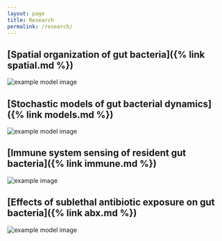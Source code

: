```yaml
---
layout: page
title: Research
permalink: /research/
---
```

## [Spatial organization of gut bacteria]({% link spatial.md %})

![example model image]({{site.baseurl}}/assets/ent_mip.jpg)

## [Stochastic models of gut bacterial dynamics]({% link models.md %})

![example model image]({{site.baseurl}}/assets/gac_model_schematic.jpg)

## [Immune system sensing of resident gut bacteria]({% link immune.md %})

![example image]({{site.baseurl}}/assets/tnf_example.png)

## [Effects of sublethal antibiotic exposure on gut bacteria]({% link abx.md %})

![example model image]({{site.baseurl}}/assets/vib_cip_invitro_crop.jpg)

